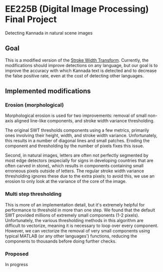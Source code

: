 # EE225B (Digital Image Processing) Final Project

Detecting Kannada in natural scene images

## Goal

This is a modified version of the [Stroke Width Transform][1]. Currently, the
modifications should improve detections on any language, but our goal is to
improve the accuracy with which Kannada text is detected and to decrease the
false positive rate, even at the cost of detecting other languages.

## Implemented modifications

### Erosion (morphological)

Morphological erosion is used for two improvements: removal of small non-axis
aligned line-like components, and stroke width variance thresholding.

The original SWT thresholds components using a few metrics, primarily ones
involving their height, width, and stroke width variance. Unfortunately, this
results in a number of diagonal lines and small patches. Eroding the component
and thresholding by the number of pixels fixes this issue.

Second, in natural images, letters are often not perfectly segmented by most
edge detectors (especially for signs in developing countries that are often
carved in stone), which results in components containing small erroneous pixels
outside of letters. The regular stroke width variance thresholding ignores
these due to the extra pixels; to avoid this, we use an erosion to only look at
the variance of the core of the image.

### Multi step thresholding

This is more of an implementation detail, but it's extremely helpful for
performance to threshold in more than one step. We found that the default SWT
provided millions of extremely small components (1-2 pixels).  Unfortunately,
the various thresholding methods in this algorithm are difficult to vectorize,
meaning it is necessary to loop over every component. However, we can vectorize
the removal of very small components using typical MATLAB (or any other
languages') functions, reducing the components to thousands before doing
further checks.

### Proposed

In progress


[1]: http://research.microsoft.com/pubs/149305/1509.pdf
